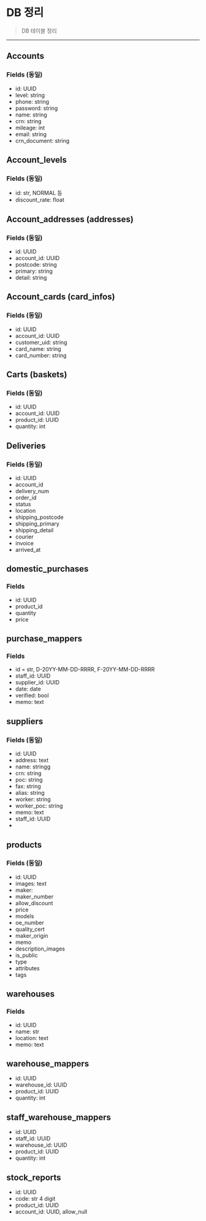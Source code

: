 # DB 정리

> DB 테이블 정리

---

## Accounts

### Fields (동일)

- id: UUID
- level: string
- phone: string
- password: string
- name: string
- crn: string
- mileage: int
- email: string
- crn_document: string

## Account_levels

### Fields (동일)

- id: str, NORMAL 등
- discount_rate: float

## Account_addresses (addresses)

### Fields (동일)

- id: UUID
- account_id: UUID
- postcode: string
- primary: string
- detail: string

## Account_cards (card_infos)

### Fields (동일)

- id: UUID
- account_id: UUID
- customer_uid: string
- card_name: string
- card_number: string

## Carts (baskets)

### Fields (동일)

- id: UUID
- account_id: UUID
- product_id: UUID
- quantity: int

## Deliveries

### Fields (동일)

- id: UUID
- account_id
- delivery_num
- order_id
- status
- location
- shipping_postcode
- shipping_primary
- shipping_detail
- courier
- invoice
- arrived_at

## domestic_purchases

### Fields

- id: UUID
- product_id
- quantity
- price

## purchase_mappers

### Fields

- id = str, D-20YY-MM-DD-RRRR, F-20YY-MM-DD-RRRR
- staff_id: UUID
- supplier_id: UUID
- date: date
- verified: bool
- memo: text

## suppliers

### Fields (동일)

- id: UUID
- address: text
- name: stringg
- crn: string
- poc: string
- fax: string
- alias: string
- worker: string
- worker_poc: string
- memo: text
- staff_id: UUID
-

## products

### Fields (동일)

- id: UUID
- images: text
- maker:
- maker_number
- allow_discount
- price
- models
- oe_number
- quality_cert
- maker_origin
- memo
- description_images
- is_public
- type
- attributes
- tags

## warehouses

### Fields

- id: UUID
- name: str
- location: text
- memo: text

## warehouse_mappers

- id: UUID
- warehouse_id: UUID
- product_id: UUID
- quantity: int

## staff_warehouse_mappers

- id: UUID
- staff_id: UUID
- warehouse_id: UUID
- product_id: UUID
- quantity: int

## stock_reports

- id: UUID
- code: str 4 digit
- product_id: UUID
- account_id: UUID, allow_null
